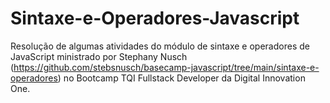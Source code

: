 # Sintaxe-e-Operadores-Javascript
Resolução de algumas atividades do módulo de sintaxe e operadores de JavaScript ministrado por Stephany Nusch (https://github.com/stebsnusch/basecamp-javascript/tree/main/sintaxe-e-operadores) no Bootcamp TQI Fullstack Developer da Digital Innovation One.
